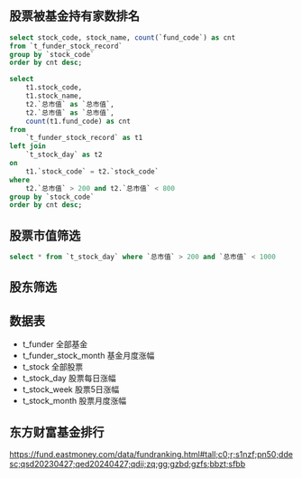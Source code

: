 ## 股票被基金持有家数排名

```sql
select stock_code, stock_name, count(`fund_code`) as cnt
from `t_funder_stock_record`
group by `stock_code`
order by cnt desc;
```

```sql
select
	t1.stock_code,
	t1.stock_name,
	t2.`总市值` as `总市值`,
	t2.`总市值` as `总市值`,
	count(t1.fund_code) as cnt
from
	`t_funder_stock_record` as t1
left join
	`t_stock_day` as t2
on
	t1.`stock_code` = t2.`stock_code`
where
	t2.`总市值` > 200 and t2.`总市值` < 800
group by `stock_code`
order by cnt desc;
```

## 股票市值筛选

```sql
select * from `t_stock_day` where `总市值` > 200 and `总市值` < 1000
```

## 股东筛选

## 数据表

- t_funder 全部基金
- t_funder_stock_month 基金月度涨幅
- t_stock 全部股票
- t_stock_day 股票每日涨幅
- t_stock_week 股票5日涨幅
- t_stock_month 股票月度涨幅

## 东方财富基金排行

https://fund.eastmoney.com/data/fundranking.html#tall;c0;r;s1nzf;pn50;ddesc;qsd20230427;qed20240427;qdii;zq;gg;gzbd;gzfs;bbzt;sfbb